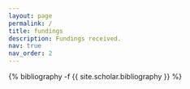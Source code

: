 ```yaml
---
layout: page
permalink: /
title: fundings
description: Fundings received.
nav: true
nav_order: 2
---
```

<!-- _pages/fundings.md -->
<div class="publications">

{% bibliography -f {{ site.scholar.bibliography }} %}

</div>

